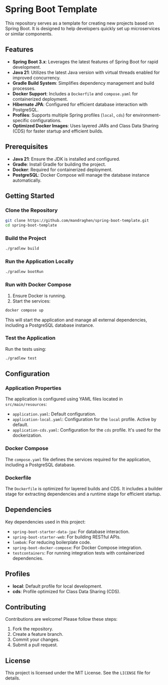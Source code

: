 # Spring Boot Template

This repository serves as a template for creating new projects based on Spring Boot. It is designed to help developers quickly set up microservices or similar components.

## Features

- **Spring Boot 3.x**: Leverages the latest features of Spring Boot for rapid development.
- **Java 21**: Utilizes the latest Java version with virtual threads enabled for improved concurrency.
- **Gradle Build System**: Simplifies dependency management and build processes.
- **Docker Support**: Includes a `Dockerfile` and `compose.yaml` for containerized deployment.
- **Hibernate JPA**: Configured for efficient database interaction with PostgreSQL.
- **Profiles**: Supports multiple Spring profiles (`local`, `cds`) for environment-specific configurations.
- **Optimized Docker Images**: Uses layered JARs and Class Data Sharing (CDS) for faster startup and efficient builds.

## Prerequisites

- **Java 21**: Ensure the JDK is installed and configured.
- **Gradle**: Install Gradle for building the project.
- **Docker**: Required for containerized deployment.
- **PostgreSQL**: Docker Compose will manage the database instance automatically.

## Getting Started

### Clone the Repository

```bash
git clone https://github.com/mandraghen/spring-boot-template.git
cd spring-boot-template
```

### Build the Project

```bash
./gradlew build
```

### Run the Application Locally

```bash
./gradlew bootRun
```

### Run with Docker Compose

1. Ensure Docker is running.
2. Start the services:

```bash
docker compose up
```

This will start the application and manage all external dependencies, including a PostgreSQL database instance.

### Test the Application

Run the tests using:

```bash
./gradlew test
```

## Configuration

### Application Properties

The application is configured using YAML files located in `src/main/resources`:

- `application.yaml`: Default configuration.
- `application-local.yaml`: Configuration for the `local` profile. Active by default.
- `application-cds.yaml`: Configuration for the `cds` profile. It's used for the dockerization.

### Docker Compose

The `compose.yaml` file defines the services required for the application, including a PostgreSQL database.

### Dockerfile

The `Dockerfile` is optimized for layered builds and CDS. It includes a builder stage for extracting dependencies and a runtime stage for efficient startup.

## Dependencies

Key dependencies used in this project:

- `spring-boot-starter-data-jpa`: For database interaction.
- `spring-boot-starter-web`: For building RESTful APIs.
- `lombok`: For reducing boilerplate code.
- `spring-boot-docker-compose`: For Docker Compose integration.
- `testcontainers`: For running integration tests with containerized dependencies.

## Profiles

- **local**: Default profile for local development.
- **cds**: Profile optimized for Class Data Sharing (CDS).

## Contributing

Contributions are welcome! Please follow these steps:

1. Fork the repository.
2. Create a feature branch.
3. Commit your changes.
4. Submit a pull request.

## License

This project is licensed under the MIT License. See the `LICENSE` file for details.
